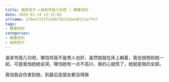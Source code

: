```yaml
---
title: 搞笑段子->谁来骂我几句吧 | 糗事百科
date: 2020-01-14 12:32:03
urlname: 170eef21571e4b73b159ae48111a7fe7
tags: 
- 糗事百科
categories:
- 糗事百科
- 搞笑段子
---
```

谁来骂我几句吧，哪怕骂我不是男人也好，虽然她就在床上躺着，我也很想和她一起，可是我怕她她会哭，哪怕她有一点不高兴，我的心就慌了，她就是我的全部。

我怕我会伤害到她，到最后连朋友都没得做


